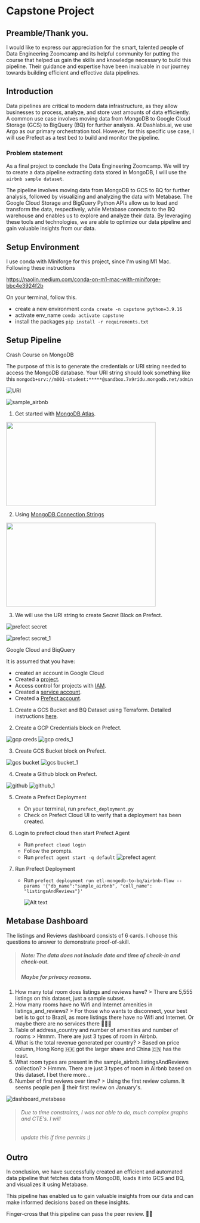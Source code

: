 # Capstone Project

## Preamble/Thank you.

I would like to express our appreciation for the smart, talented people of Data Engineering Zoomcamp and its helpful community for putting the course that helped us gain the skills and knowledge necessary to build this pipeline. Their guidance and expertise have been invaluable in our journey towards building efficient and effective data pipelines.


## Introduction

Data pipelines are critical to modern data infrastructure, as they allow businesses to process, analyze, and store vast amounts of data efficiently. A common use case involves moving data from MongoDB to Google Cloud Storage (GCS) to BigQuery (BQ) for further analysis. At Dashlabs.ai, we use Argo as our primary orchestration tool. However, for this specific use case, I will use Prefect as a test bed to build and monitor the pipeline. 


### Problem statement

As a final project to conclude the Data Engineering Zoomcamp. We will try to create a data pipeline extracting data stored in MongoDB, I will use the `airbnb sample dataset`.

The pipeline involves moving data from MongoDB to GCS to BQ for further analysis, followed by visualizing and analyzing the data with Metabase. The Google Cloud Storage and BigQuery Python APIs allow us to load and transform the data, respectively, while Metabase connects to the BQ warehouse and enables us to explore and analyze their data. By leveraging these tools and technologies, we are able to optimize our data pipeline and gain valuable insights from our data.

## Setup Environment

I use conda with Miniforge for this project, since I'm using M1 Mac. Following these instructions

https://naolin.medium.com/conda-on-m1-mac-with-miniforge-bbc4e3924f2b

On your terminal, follow this.
- create a new environment `conda create -n capstone python=3.9.16`
- activate env_name `conda activate capstone`
- install the packages `pip install -r requirements.txt`

## Setup Pipeline 

Crash Course on MongoDB

The purpose of this is to generate the credentials  or URI string needed to access the MongoDB database. Your URI string should look something like this
`mongodb+srv://m001-student:*****@sandbox.7x9ridu.mongodb.net/admin`

![URI](images/mongodb_atlas.png)

![sample_airbnb](images/mongodb_atlas_sample_data.png)

   1. Get started with [MongoDB Atlas](https://learn.mongodb.com/learn/course/getting-started-with-mongodb-atlas/lesson-2-creating-and-deploying-at-atlas-cluster/learn?client=customer&page=1&wvideo=q744h1g773). 
   <p><a href="https://learn.mongodb.com/learn/course/getting-started-with-mongodb-atlas/lesson-2-creating-and-deploying-at-atlas-cluster/learn?client=customer&amp;page=1&amp;wvideo=q744h1g773"><img src="https://embed-ssl.wistia.com/deliveries/42f644803955636b8b57a75a3dc6da4f.jpg?image_play_button_size=2x&amp;image_crop_resized=960x540&amp;image_play_button=1&amp;image_play_button_color=00ed64e0" width="400" height="225" style="width: 400px; height: 225px;"></a></p><p><a href="https://learn.mongodb.com/learn/course/getting-started-with-mongodb-atlas/lesson-2-creating-and-deploying-at-atlas-cluster/learn?client=customer&amp;page=1&amp;wvideo=q744h1g773"></a></p>   

   2. Using [MongoDB Connection Strings](https://learn.mongodb.com/learn/course/connecting-to-a-mongodb-database/lesson-1-using-mongodb-connection-strings/learn?client=customer&wvideo=eh4048sbrf) 

<p><a href="https://learn.mongodb.com/learn/course/connecting-to-a-mongodb-database/lesson-1-using-mongodb-connection-strings/learn?client=customer&amp;wvideo=eh4048sbrf"><img src="https://embed-ssl.wistia.com/deliveries/92534a1a893a64cbba544ac9d1ec8c00.jpg?image_play_button_size=2x&amp;image_crop_resized=960x540&amp;image_play_button=1&amp;image_play_button_color=00ed64e0" width="400" height="225" style="width: 400px; height: 225px;"></a></p><p><a href="https://learn.mongodb.com/learn/course/connecting-to-a-mongodb-database/lesson-1-using-mongodb-connection-strings/learn?client=customer&amp;wvideo=eh4048sbrf"></a></p>

   3. We will use the URI string to create Secret Block on Prefect.
   
![prefect secret](images/prefect_secret.png)

![prefect secret_1](images/prefect_secret_1.png)

Google Cloud and BiqQuery

It is assumed that you have: 
  - created an account in Google Cloud
  - Created a [project](https://cloud.google.com/resource-manager/docs/creating-managing-projects).
  - Access control for projects with [IAM](https://cloud.google.com/resource-manager/docs/access-control-proj).
  - Created a [service account](https://cloud.google.com/iam/docs/service-account-overview).
  - Created a [Prefect account](https://app.prefect.cloud/).
  
 
  1. Create a GCS Bucket and BQ Dataset using Terraform. Detailed instructions [here](terraform/README-TERRAFORM.md).
     
  2. Create a GCP Credentials block on Prefect.

  ![gcp creds](images/prefect_gcp_creds.png)
  ![gcp creds_1](images/prefect_gcp_creds_1.png)

  3. Create GCS Bucket block on Prefect.

  ![gcs bucket](images/prefect_gcs_bucket.png)
  ![gcs bucket_1](images/prefect_gcs_bucket_1.png)

  4. Create a Github block on Prefect.

  ![github](images/prefect_github.png)
  ![github_1](images/prefect_github_1.png)

  5.  Create a Prefect Deployment
      - On your terminal, run `prefect_deployment.py`
      - Check on Prefect Cloud UI to verify that a deployment has been created.

  6. Login to prefect cloud then start Prefect Agent
      - Run `prefect cloud login`
      - Follow the prompts.
      - Run `prefect agent start -q default`
       ![prefect agent](images/prefect%20_agent.png)
  7. Run Prefect Deployment
      - Run `prefect deployment run etl-mongodb-to-bq/airbnb-flow --params '{"db_name":"sample_airbnb", "coll_name": "listingsAndReviews"}'` 
    
        ![Alt text](images/prefect_completed.png)

## Metabase Dashboard

The listings and Reviews dashboard consists of 6 cards. I choose this
questions to answer to demonstrate proof-of-skill.

> ##### Note: The data does not include date and time of check-in and check-out. 
> ##### Maybe for privacy reasons.


  1. How many total room does listings and reviews have?
    > There are 5,555 listings on this dataset, just a sample subset.
  2. How many rooms have no Wifi and Internet amenities in listings_and_reviews?
    > For those who wants to disconnect, your best bet is to got to Brazil, 
      as more listings there have no Wifi and Internet. 
      Or maybe there are no services there 🤷🏽‍♂️
  3. Table of address_country and number of amenities and number of rooms
    > Hmmm. There are just 3 types of room in Airbnb.
  4. What is the total revenue generated per country?
    > Based on price column, Hong Kong 🇭🇰 got the larger share and China 🇨🇳 has the least.
  5. What room types are present in the sample_airbnb.listingsAndReviews collection?
    > Hmmm. There are just 3 types of room in Airbnb based on this dataset. I bet there more...
  6. Number of first reviews over time?
    > Using the first review column. It seems people pen 🔏 their first review on January's.


![dashboard_metabase](images/dashboard_metabase.png)
> ###### Due to time constraints, I was not able to do, much complex graphs and CTE's. I will
> ###### update this if time permits :)


## Outro

In conclusion, we have successfully created an efficient and automated data pipeline that fetches data from MongoDB, loads it into GCS and BQ, and visualizes it using Metabase. 

This pipeline has enabled us to gain valuable insights from our data and can make informed decisions based on these insights.

Finger-cross that this pipeline can pass the peer review. 🤞🏽





